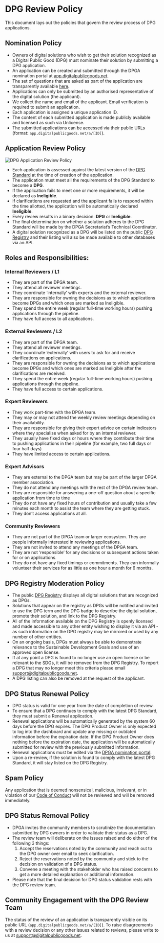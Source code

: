 # DPG Review Policy

This document lays out the policies that govern the review process of DPG applications.

## Nomination Policy

- Owners of digital solutions who wish to get their solution recognized as a Digital Public Good (DPG) must nominate their solution by submitting a DPG application.
- An application can be created and submitted through the DPGA nomination portal at [app.digitalpublicgoods.net](app.digitalpublicgoods.net).
- The set of questions that are asked as part of the application are transparently available [here](https://github.com/DPGAlliance/DPG-Standard/blob/main/standard-questions.md).
- Applications can only be submitted by an authorised representative of the digital solution (the applicant).
- We collect the name and email of the applicant. Email verification is required to submit an application.
- Each application is assigned a unique application ID.
- The content of each submitted application is made publicly available and licensed as such via Unlicense.
- The submitted applications can be accessed via their public URLs (format: `app.digitalpublicgoods.net/a/[ID]`).

## Application Review Policy

![DPG Application Review Policy](./assets/dpg-review-flow.png)

- Each application is assessed against the latest version of the [DPG Standard](https://github.com/DPGAlliance/DPG-Standard/blob/main/standard.md) at the time of creation of the application.
- The application must meet all the requirements of the DPG Standard to become a **DPG**.
- If the application fails to meet one or more requirements, it will be declared as **Ineligible**.
- If clarifications are requested and the applicant fails to respond within the time allotted, the application will be automatically declared **Ineligible**.
- Every review results in a binary decision: **DPG** or **Ineligible**.
- The final determination on whether a solution adheres to the DPG Standard will be made by the DPGA Secretariat’s Technical Coordinator.
- A digital solution recognized as a DPG will be listed on the public [DPG Registry](https://digitalpublicgoods.net/registry/) and their listing will also be made available to other databases via an API.

## Roles and Responsibilities:

### Internal Reviewers / L1

- They are part of the DPGA team.
- They attend all reviewer meetings.
- They coordinate ‘internally’ with experts and the external reviewer. 
- They are responsible for owning the decisions as to which applications become DPGs and which ones are marked as Ineligible.
- They spend the entire week (regular full-time working hours) pushing applications through the pipeline. 
- They have full access to all applications. 

### External Reviewers / L2

- They are part of the DPGA team.
- They attend all reviewer meetings.  
- They coordinate ‘externally’ with users to ask for and receive clarifications on applications.
- They are responsible for owning the decisions as to which applications become DPGs and which ones are marked as Ineligible after the clarifications are received. 
- They spend the entire week (regular full-time working hours) pushing applications through the pipeline.  
- They have full access to certain applications. 

### Expert Reviewers

- They work part-time with the DPGA team. 
- They may or may not attend the weekly review meetings depending on their availability. 
- They are responsible for giving their expert advice on certain indicators where they specialise when asked for by an internal reviewer. 
- They usually have fixed days or hours where they contribute their time to pushing applications in their pipeline (for example, two full days or four half days) 
- They have limited access to certain applications. 

### Expert Advisors

- They are external to the DPGA team but may be part of the larger DPGA member association. 
- They do not attend any meetings with the rest of the DPGA review team. 
- They are responsible for answering a one-off question about a specific application from time to time
- They do not have any fixed hours of contribution and usually take a few minutes each month to assist the team where they are getting stuck. 
- They don’t access applications at all.

### Community Reviewers

- They are not part of the DPGA team or larger ecosystem. They are people informally interested in reviewing applications.
- They are not invited to attend any meetings of the DPGA team. 
- They are not ‘responsible’ for any decisions or subsequent actions taken for or on applications. 
- They do not have any fixed timings or commitments. They can informally volunteer their services for as little as one hour a month for 6 months.

## DPG Registry Moderation Policy

- The public [DPG Registry](https://digitalpublicgoods.net/registry/) displays all digital solutions that are recognized as DPGs.
- Solutions that appear on the registry as DPGs will be notified and invited to use the DPG term and the DPG badge to describe the digital solution, promote their solution, and link to the DPG Registry.
- All of the information available on the DPG Registry is openly licensed and made accessible to any other entity wishing to display it via an API - as such information on the DPG registry may be mirrored or used by any number of other entities.
- On an ongoing basis, DPGs must always be able to demonstrate relevance to the Sustainable Development Goals and use of an approved open license.
- If at any point a DPG is found to no longer use an open license or be relevant to the SDGs, it will be removed from the DPG Registry. To report a DPG that may no longer meet this criteria please email support@digitalpublicgoods.net.
- A DPG listing can also be removed at the request of the applicant.

## DPG Status Renewal Policy

- DPG status is valid for one year from the date of completion of review.
- To ensure that a DPG continues to comply with the latest DPG Standard, they must submit a Renewal application.
- Renewal applications will be automatically generated by the system 60 days before the DPG expires. The DPG Product Owner is only expected to log into the dashboard and update any missing or outdated information before the expiration date. If the DPG Product Owner does nothing before the expiration date, the application will be automatically submitted for review with the previously submitted information.
- Renewal applications must be edited via the [DPGA nomination portal](https://app.digitalpublicgoods.net).
- Upon a re-review, if the solution is found to comply with the latest DPG Standard, it will stay listed on the DPG Registry.

## Spam Policy

Any application that is deemed nonsensical, malicious, irrelevant, or in violation of our [Code of Conduct](https://github.com/DPGAlliance/.github/blob/main/CODE_OF_CONDUCT.md) will not be reviewed and will be removed immediately.

## DPG Status Removal Policy 

- DPGA invites the community members to scrutinize the documentation submitted by DPG owners in order to validate their status as a DPG.
- The review team will deliberate on the issues raised and do either of the following 3 things: 
  1. Accept the reservations noted by the community and reach out to the DPG owner over email to seek clarification.
  2. Reject the reservations noted by the community and stick to the decision on validation of a DPG status. 
  3. Convene a meeting with the stakeholder who has raised concerns to get a more detailed explanation or additional information. 
- Please note that the final decision for DPG status validation rests with the DPG review team.
  
## Community Engagement with the DPG Review Team

The status of the review of an application is transparently visible on its public URL (`app.digitalpublicgoods.net/a/[ID]`). To raise disagreements with a review decision or any other issues related to reviews, please write to us at support@digitalpublicgoods.net.
